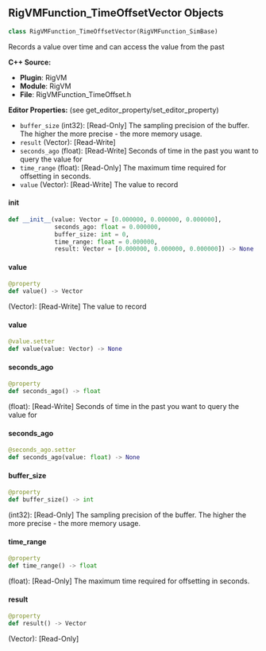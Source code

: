 ## RigVMFunction_TimeOffsetVector Objects

```python
class RigVMFunction_TimeOffsetVector(RigVMFunction_SimBase)
```

Records a value over time and can access the value from the past

**C++ Source:**

- **Plugin**: RigVM
- **Module**: RigVM
- **File**: RigVMFunction_TimeOffset.h

**Editor Properties:** (see get_editor_property/set_editor_property)

- ``buffer_size`` (int32):  [Read-Only] The sampling precision of the buffer. The higher the more precise - the more memory usage.
- ``result`` (Vector):  [Read-Write]
- ``seconds_ago`` (float):  [Read-Write] Seconds of time in the past you want to query the value for
- ``time_range`` (float):  [Read-Only] The maximum time required for offsetting in seconds.
- ``value`` (Vector):  [Read-Write] The value to record

<a id="unreal.RigVMFunction_TimeOffsetVector.__init__"></a>

#### __init__

```python
def __init__(value: Vector = [0.000000, 0.000000, 0.000000],
             seconds_ago: float = 0.000000,
             buffer_size: int = 0,
             time_range: float = 0.000000,
             result: Vector = [0.000000, 0.000000, 0.000000]) -> None
```

<a id="unreal.RigVMFunction_TimeOffsetVector.value"></a>

#### value

```python
@property
def value() -> Vector
```

(Vector):  [Read-Write] The value to record

<a id="unreal.RigVMFunction_TimeOffsetVector.value"></a>

#### value

```python
@value.setter
def value(value: Vector) -> None
```

<a id="unreal.RigVMFunction_TimeOffsetVector.seconds_ago"></a>

#### seconds_ago

```python
@property
def seconds_ago() -> float
```

(float):  [Read-Write] Seconds of time in the past you want to query the value for

<a id="unreal.RigVMFunction_TimeOffsetVector.seconds_ago"></a>

#### seconds_ago

```python
@seconds_ago.setter
def seconds_ago(value: float) -> None
```

<a id="unreal.RigVMFunction_TimeOffsetVector.buffer_size"></a>

#### buffer_size

```python
@property
def buffer_size() -> int
```

(int32):  [Read-Only] The sampling precision of the buffer. The higher the more precise - the more memory usage.

<a id="unreal.RigVMFunction_TimeOffsetVector.time_range"></a>

#### time_range

```python
@property
def time_range() -> float
```

(float):  [Read-Only] The maximum time required for offsetting in seconds.

<a id="unreal.RigVMFunction_TimeOffsetVector.result"></a>

#### result

```python
@property
def result() -> Vector
```

(Vector):  [Read-Only]

<a id="unreal.RigUnit_TimeOffsetVector"></a>